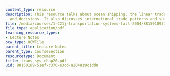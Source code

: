 ```yaml
---
content_type: resource
description: This resource talks about ocean shipping; the linear trade, operation
  and decisions. It also discusses international trade patterns and summary.
file: /media/courses/1-221j-transportation-systems-fall-2004/8815018951efc370e3cda204819c1dd8_trans_sys_chap20.pdf
file_type: application/pdf
learning_resource_types:
- Lecture Notes
ocw_type: OCWFile
parent_title: Lecture Notes
parent_type: CourseSection
resourcetype: Document
title: trans_sys_chap20.pdf
uid: 88150189-51ef-c370-e3cd-a204819c1dd8
---
```

